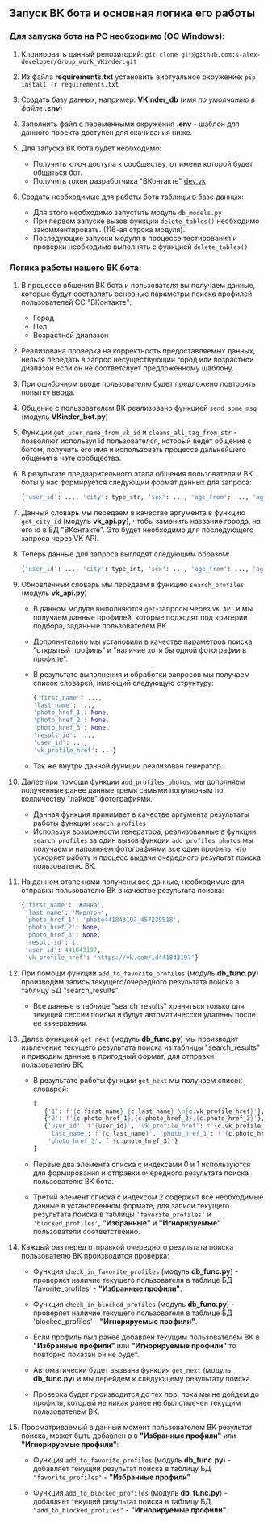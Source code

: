 ## Запуск ВК бота и основная логика его работы

### Для запуска бота на PC необходимо (ОС Windows):

1. Клонировать данный репозиторий: `git clone git@github.com:s-alex-developer/Group_work_VKinder.git`
   
2. Из файла **requirements.txt** установить виртуальное окружение: `pip install -r requirements.txt`

3. Создать базу данных, например: **VKinder_db** (_имя по умолчанию в файле **.env**_)
   
4. Заполнить файл с переменными окружения **.env** - шаблон для данного проекта доступен для скачивания ниже.

6. Для запуска ВК бота будет необходимо:
   - Получить ключ доступа к сообществу, от имени которой будет общаться бот.
   - Получить токен разработчика "ВКонтакте" [dev.vk](https://dev.vk.com/)

7. Создать необходимые для работы бота таблицы в базе данных:
   
   * Для этого необходимо запустить модуль `db_models.py`
   * При первом запуске вызов функции `delete_tables()` необходимо закомментировать. (116-ая строка модуля).
   * Последующие запуски модуля в процессе тестирования и проверки необходимо выполнять с функцией `delete_tables()`

### Логика работы нашего ВК бота:

1. В процессе общения ВК бота и пользователя вы получаем данные, которые будут составлять основные параметры поиска профилей пользователей СС "ВКонтакте":
   - Город
   - Пол
   - Возрастной диапазон

2. Реализована проверка на корректность предоставляемых данных, нельзя передать в запрос несуществующий город или возрастной диапазон если он не соответсвует предложенному шаблону.

3. При ошибочном вводе пользователю будет предложено повторить попытку ввода.

4. Общение с пользователем ВК реализовано функцией `send_some_msg` (модуль **VKinder_bot.py**)

5. Функции `get_user_name_from_vk_id` и `cleans_all_tag_from_str` - позволяют используя id пользователся, который ведет общение с ботом, получить его имя и использовать процессе дальнейшего общения в чате сообщества.

6. В результате предварительного этапа общения пользователя и ВК боты у нас формируется следующий формат данных для запроса:

   ```python
   {'user_id': ..., 'city': type_str, 'sex': ..., 'age_from': ..., 'age_to': ...}
   ```

7. Данный словарь мы передаем в качестве аргумента в функцию `get_city_id` (модуль **vk_api.py**), чтобы заменить название города, на его id в БД "ВКонтакте".
   Это будет необходимо для последующего запроса через VK API.

8. Теперь данные для запроса выглядят следующим образом:
   
    ```python
   {'user_id': ..., 'city': type_int, 'sex': ..., 'age_from': ..., 'age_to': ...}
    ```
    
9. Обновленный словарь мы передаем в функцию `search_profiles` (модуль **vk_api.py**)
    - В данном модуле выполняются `get`-запросы через `VK API` и мы получаем данные профилей, которые подходят под критерии подбора, заданные пользователем ВК.
    - Дополнительно мы установили в качестве параметров поиска "открытый профиль" и "наличие хотя бы одной фотографии в профиле".
    - В результате выполнения и обработки запросов мы получаем список словарей, имеющий следующую структуру:

      ```python
      {'first_name': ...,
      'last_name': ...,
      'photo_href_1': None,
      'photo_href_2': None,
      'photo_href_3': None,
      'result_id': ...,
      'user_id': ...,
      'vk_profile_href': ...}
      ```
    - Так же внутри данной функции реализован генератор.

10. Далее при помощи функции `add_profiles_photos`, мы дополняем полученные ранее данные тремя самыми популярным по колличеству "лайков" фотографиями.
    - Данная функция принимает в качестве аргумента результаты работы функции `search_profiles`
    - Используя возможности генератора, реализованные в функции `search_profiles` за один вызов функции `add_profiles_photos` мы получаем и наполняем фотографиями все один профиль, что ускоряет работу и процесс выдачи очередного результат поиска пользователю ВК.

11. На данном этапе нами получены все данные, необходимые для отправки пользователю ВК в качестве результата поиска:

    ```python
    {'first_name': 'Жанна',
     'last_name': 'Мидлтон',
     'photo_href_1': 'photo441843197_457239518',
     'photo_href_2': None,
     'photo_href_3': None,
     'result_id': 1,
     'user_id': 441843197,
     'vk_profile_href': 'https://vk.com/id441843197'}
     ```
12. При помощи функции `add_to_favorite_profiles` (модуль **db_func.py**) производим запись текущего/очередного результата поиска в таблицу БД "search_results".
    
    - Все данные в таблице "search_results" храняться только для текущей сессии поиска и будут автоматичесски удалены после ее завершения.
      
13. Далее функцией `get_next` (модуль **db_func.py**) мы производит извлечение текущего результата поиска из таблицы "search_results" и приводим данные в пригодный формат, для отправки пользователю ВК.
    
      - В результате работы функции `get_next` мы получаем список словарей:

         ```python
         [
            {'1': f'{c.first_name} {c.last_name} \n{c.vk_profile_href}'},
            {'2': f'{c.photo_href_1},{c.photo_href_2},{c.photo_href_3}'},
            {'user_id': f'{user_id}', 'vk_profile_href': f'{c.vk_profile_href}', 'first_name': f'{c.first_name}',
             'last_name': f'{c.last_name}', 'photo_href_1': f'{c.photo_href_1}', 'photo_href_2': f'{c.photo_href_2}',
             'photo_href_3': f'{c.photo_href_3}'}
         ]
         ```
      - Первые два элемента списка с индексами 0 и 1 используются для формирования и отправки очередного результата поиска пользователю ВК бота.
     
      - Третий элемент списка с индексом 2 содержит все необходимые данные в установленном формате, для записи текущего результата поиска
     в таблицы `'favorite_profiles'` и `'blocked_profiles'`, **"Избранные"** и **"Игнорируемые"** пользователи соответственно.
     
14. Каждый раз перед отправкой очередного результата поиска пользователю ВК производится проверка:

    - Функция `check_in_favorite_profiles` (модуль **db_func.py**) - проверяет наличие текущего пользователя в таблице БД 'favorite_profiles' - **"Избранные профили"**.
      
    - Функция `check_in_blocked_profiles` (модуль **db_func.py**) - проверяет наличие текущего пользователя в таблице БД 'blocked_profiles' - **"Игнорируемые профили"**.
      
    - Если профиль был ранее добавлен текущим пользователем ВК в **"Избранные профили"** или **"Игнорируемые профили"** то повторно показан он не будет.
      
    - Автоматически будет вызвана функция `get_next` (модуль **db_func.py**) и мы перейдем к следующему результату поиска.
      
    - Проверка будет производится до тех пор, пока мы не дойдем до профиля, который не никак ранее не был отмечен текущим пользователем ВК.

15. Просматриваемый в данный момент пользователем ВК результат поиска, может быть добавлен в в **"Избранные профили"** или **"Игнорируемые профили"**:

    - Функция `add_to_favorite_profiles` (модуль **db_func.py**) - добавляет текущий результат поиска в таблицу БД `"favorite_profiles"` - **"Избранные профили"**
      
    - Функция `add_to_blocked_profiles` (модуль **db_func.py**) - добавляет текущий результат поиска в таблицу БД `"add_to_blocked_profiles"` - **"Игнорируемые профили"**.
